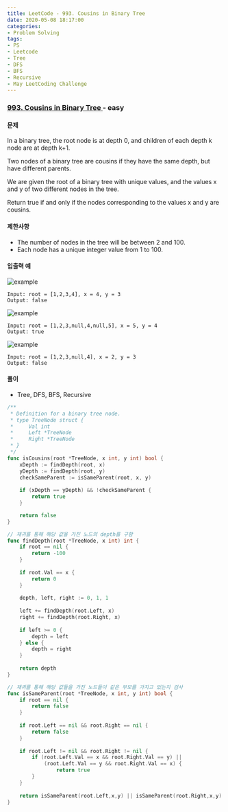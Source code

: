 ```yaml
---
title: LeetCode - 993. Cousins in Binary Tree
date: 2020-05-08 18:17:00
categories:
- Problem Solving
tags:
- PS
- Leetcode
- Tree
- DFS
- BFS
- Recursive
- May LeetCoding Challenge
---
```


### [ 993. Cousins in Binary Tree ](https://leetcode.com/problems/cousins-in-binary-tree/) - easy

#### 문제

In a binary tree, the root node is at depth 0, and children of each depth k node are at depth k+1.

Two nodes of a binary tree are cousins if they have the same depth, but have different parents.

We are given the root of a binary tree with unique values, and the values x and y of two different nodes in the tree.

Return true if and only if the nodes corresponding to the values x and y are cousins.

#### 제한사항

- The number of nodes in the tree will be between 2 and 100.
- Each node has a unique integer value from 1 to 100.

#### 입출력 예

![example](https://assets.leetcode.com/uploads/2019/02/12/q1248-01.png)

```
Input: root = [1,2,3,4], x = 4, y = 3
Output: false
```

![example](https://assets.leetcode.com/uploads/2019/02/12/q1248-02.png)

```
Input: root = [1,2,3,null,4,null,5], x = 5, y = 4
Output: true
```

![example](https://assets.leetcode.com/uploads/2019/02/13/q1248-03.png)

```
Input: root = [1,2,3,null,4], x = 2, y = 3
Output: false
```

#### 풀이

- Tree, DFS, BFS, Recursive

```go
/**
 * Definition for a binary tree node.
 * type TreeNode struct {
 *     Val int
 *     Left *TreeNode
 *     Right *TreeNode
 * }
 */
func isCousins(root *TreeNode, x int, y int) bool {
    xDepth := findDepth(root, x)
    yDepth := findDepth(root, y)
    checkSameParent := isSameParent(root, x, y)
    
    if (xDepth == yDepth) && !checkSameParent {
        return true
    }

    return false
}

// 재귀를 통해 해당 값을 가진 노드의 depth를 구함
func findDepth(root *TreeNode, x int) int {
    if root == nil {
        return -100
    }
    
    if root.Val == x {
        return 0
    }
    
    depth, left, right := 0, 1, 1
    
    left += findDepth(root.Left, x)
    right += findDepth(root.Right, x)
    
    if left >= 0 {
        depth = left
    } else {
        depth = right
    }
        
    return depth
}

// 재귀를 통해 해당 값들을 가진 노드들이 같은 부모를 가지고 있는지 검사
func isSameParent(root *TreeNode, x int, y int) bool {
    if root == nil {
        return false
    }
    
    if root.Left == nil && root.Right == nil {
        return false
    }
    
    if root.Left != nil && root.Right != nil {        
        if (root.Left.Val == x && root.Right.Val == y) ||
            (root.Left.Val == y && root.Right.Val == x) {
                return true
        }
    }
    
    return isSameParent(root.Left,x,y) || isSameParent(root.Right,x,y)
}
```
